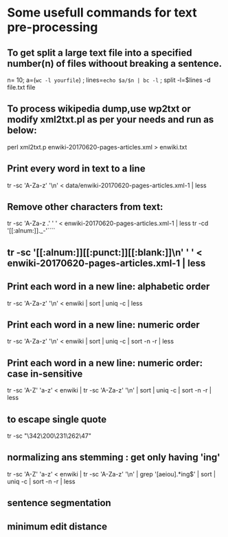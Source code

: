# Some usefull commands for text pre-processing

## To get split a large text file into a specified number(n) of files withoout breaking a sentence.

n= 10; a=(`wc -l yourfile`) ; lines=`echo $a/$n | bc -l` ; split -l=$lines -d  file.txt file

## To process wikipedia dump,use wp2txt or modify xml2txt.pl as per your needs and run as below:
perl xml2txt.p enwiki-20170620-pages-articles.xml > enwiki.txt

## Print every word in text to a line
tr -sc 'A-Za-z' '\n' < data/enwiki-20170620-pages-articles.xml-1 | less

## Remove other characters from text:
tr -sc 'A-Za-z .' ' ' < enwiki-20170620-pages-articles.xml-1 | less
tr -cd '[[:alnum:]]._-'````

## tr -sc '[[:alnum:]][[:punct:]][[:blank:]]\n' ' ' < enwiki-20170620-pages-articles.xml-1 | less

## Print each word in a new line: alphabetic order
tr -sc 'A-Za-z' '\n' < enwiki | sort | uniq -c | less

## Print each word in a new line: numeric order
tr -sc 'A-Za-z' '\n' < enwiki | sort | uniq -c | sort -n -r | less

## Print each word in a new line: numeric order: case in-sensitive
tr -sc 'A-Z' 'a-z' < enwiki | tr -sc 'A-Za-z' '\n' | sort | uniq -c | sort -n -r | less

## to escape single quote
tr -sc "\342\200\231\262\47"

## normalizing ans stemming : get only having 'ing'
tr -sc 'A-Z' 'a-z' < enwiki | tr -sc 'A-Za-z' '\n' | grep '[aeiou].*ing$' | sort | uniq -c | sort -n -r | less

## sentence segmentation
## minimum edit distance






